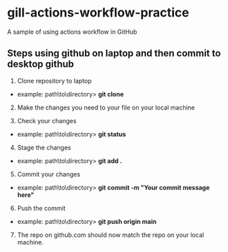 # gill-actions-workflow-practice
A sample of using actions workflow in GitHub

## Steps using github on laptop and then commit to desktop github
1. Clone repository to laptop
- example: path\to\directory> **git clone <respository URL>**

2. Make the changes you need to your file on your local machine

3. Check your changes
- example: path\to\directory> **git status**

4. Stage the changes
- example: path\to\directory> **git add .**

5. Commit your changes
- example: path\to\directory> **git commit -m "Your commit message here"**

6. Push the commit
- example: path\to\directory> **git push origin main**

7. The repo on github.com should now match the repo on your local machine.

